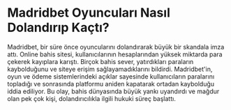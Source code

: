 # Madridbet Oyuncuları Nasıl Dolandırıp Kaçtı?
Madridbet, bir süre önce oyuncularını dolandırarak büyük bir skandala imza attı. 
Online bahis sitesi, kullanıcılarının hesaplarından yüksek miktarda para çekerek kayıplara karıştı. 
Birçok bahis sever, yatırdıkları paraların kaybolduğunu ve siteye erişim sağlayamadıklarını bildirdi. 
Madridbet'in, oyun ve ödeme sistemlerindeki açıklar sayesinde kullanıcıların paralarını topladığı ve sonrasında platformu aniden kapatarak ortadan kaybolduğu iddia ediliyor.
Bu olay, bahis dünyasında büyük yankı uyandırdı ve mağdur olan pek çok kişi, dolandırıcılıkla ilgili hukuki süreç başlattı.

